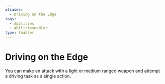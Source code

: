 ```yaml
---
aliases:
  - Driving on the Edge
tags:
  - Abilities
  - Abilitiesnabler
type: Enabler
---
```


# Driving on the Edge

You can make an attack with a light or medium ranged weapon and attempt a driving task as a single action.
